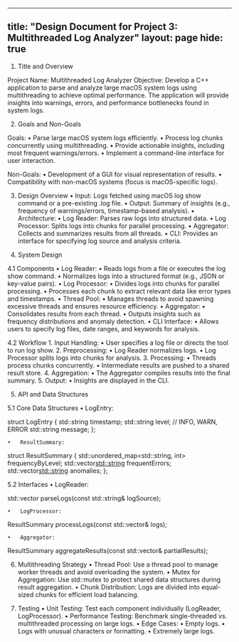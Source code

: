 ----
title: "Design Document for Project 3: Multithreaded Log Analyzer"
layout: page
hide: true
----
1. Title and Overview

Project Name: Multithreaded Log Analyzer
Objective:
Develop a C++ application to parse and analyze large macOS system logs using multithreading to achieve optimal performance. The application will provide insights into warnings, errors, and performance bottlenecks found in system logs.

2. Goals and Non-Goals

Goals:
	•	Parse large macOS system logs efficiently.
	•	Process log chunks concurrently using multithreading.
	•	Provide actionable insights, including most frequent warnings/errors.
	•	Implement a command-line interface for user interaction.

Non-Goals:
	•	Development of a GUI for visual representation of results.
	•	Compatibility with non-macOS systems (focus is macOS-specific logs).

3. Design Overview
	•	Input: Logs fetched using macOS log show command or a pre-existing .log file.
	•	Output: Summary of insights (e.g., frequency of warnings/errors, timestamp-based analysis).
	•	Architecture:
	•	Log Reader: Parses raw logs into structured data.
	•	Log Processor: Splits logs into chunks for parallel processing.
	•	Aggregator: Collects and summarizes results from all threads.
	•	CLI: Provides an interface for specifying log source and analysis criteria.

4. System Design

4.1 Components
	•	Log Reader:
	•	Reads logs from a file or executes the log show command.
	•	Normalizes logs into a structured format (e.g., JSON or key-value pairs).
	•	Log Processor:
	•	Divides logs into chunks for parallel processing.
	•	Processes each chunk to extract relevant data like error types and timestamps.
	•	Thread Pool:
	•	Manages threads to avoid spawning excessive threads and ensures resource efficiency.
	•	Aggregator:
	•	Consolidates results from each thread.
	•	Outputs insights such as frequency distributions and anomaly detection.
	•	CLI Interface:
	•	Allows users to specify log files, date ranges, and keywords for analysis.

4.2 Workflow
	1.	Input Handling:
	•	User specifies a log file or directs the tool to run log show.
	2.	Preprocessing:
	•	Log Reader normalizes logs.
	•	Log Processor splits logs into chunks for analysis.
	3.	Processing:
	•	Threads process chunks concurrently.
	•	Intermediate results are pushed to a shared result store.
	4.	Aggregation:
	•	The Aggregator compiles results into the final summary.
	5.	Output:
	•	Insights are displayed in the CLI.

5. API and Data Structures

5.1 Core Data Structures
	•	LogEntry:

struct LogEntry {
    std::string timestamp;
    std::string level; // INFO, WARN, ERROR
    std::string message;
};


	•	ResultSummary:

struct ResultSummary {
    std::unordered_map<std::string, int> frequencyByLevel;
    std::vector<std::string> frequentErrors;
    std::vector<std::string> anomalies;
};



5.2 Interfaces
	•	LogReader:

std::vector<LogEntry> parseLogs(const std::string& logSource);


	•	LogProcessor:

ResultSummary processLogs(const std::vector<LogEntry>& logs);


	•	Aggregator:

ResultSummary aggregateResults(const std::vector<ResultSummary>& partialResults);

6. Multithreading Strategy
	•	Thread Pool: Use a thread pool to manage worker threads and avoid overloading the system.
	•	Mutex for Aggregation: Use std::mutex to protect shared data structures during result aggregation.
	•	Chunk Distribution: Logs are divided into equal-sized chunks for efficient load balancing.

7. Testing
	•	Unit Testing: Test each component individually (LogReader, LogProcessor).
	•	Performance Testing: Benchmark single-threaded vs. multithreaded processing on large logs.
	•	Edge Cases:
	•	Empty logs.
	•	Logs with unusual characters or formatting.
	•	Extremely large logs.
